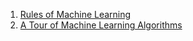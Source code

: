 1. [Rules of Machine Learning](https://developers.google.com/machine-learning/guides/rules-of-ml)
2. [A Tour of Machine Learning Algorithms](https://machinelearningmastery.com/a-tour-of-machine-learning-algorithms/)